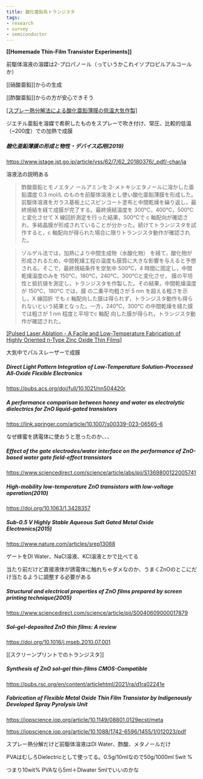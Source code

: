 ```yaml
---
title: 酸化亜鉛系トランジスタ
tags:
- research
- survey
- semiconductor
---
```



**[[Homemade Thin-Film Transistor Experiments]]**

前駆体溶液の溶媒は2-プロパノール（っていうかこれイソプロピルアルコールか）

[[硝酸亜鉛]]からの生成

[[酢酸亜鉛]]からの方が安心できそう

[[スプレー熱分解法による酸化亜鉛薄膜の低温大気作製]](2013)

ジエチル亜鉛を溶媒で希釈したものをスプレーで吹き付け、常圧、比較的低温（~200度）での加熱で成膜

##### 酸化亜鉛薄膜の形成と物性・デバイス応用(2019)

https://www.jstage.jst.go.jp/article/vss/62/7/62_20180376/_pdf/-char/ja

溶液法の説明ある

> 酢酸亜鉛とモノエタノ ールアミンを 2-メトキシエタノールに溶かした亜鉛濃度 0.3 mol/L のものを前駆体溶液とし使い酸化亜鉛薄膜を形成した。前駆体溶液をガラス基板上にスピンコート塗布と中間乾燥を繰り返し，最終焼結を経て成膜が完了する。最終焼結温度を 300℃，400℃，500℃ と変化させて X 線回折測定を行った結果，500℃で c 軸配向が確認さ れ，多結晶膜が形成されていることが分かった。続けてトランジスタを試作すると，c 軸配向が得られた場合に限りトランジスタ動作が確認された。

> ゾルゲル法では，加熱により中間生成物（水酸化物） を経て，酸化物が形成されるため，中間乾燥工程の温度も膜質に大きな影響を与えると予想される。そこで，最終焼結条件を空気中 500℃，4 時間に固定し，中間乾燥温度のみを 150℃，180℃，240℃，300℃と変化させ， 膜の平坦性と抵抗値を測定し，トランジスタを作製した。その結果，中間乾燥温度が 150℃，180℃ では，膜 の二乗平均粗さが 5 nm を超える粗さを示し，X 線回折 でも c 軸配向した膜は得られず，トランジスタ動作も得られないという結果となった。一方，240℃，300℃ の中間乾燥を経た膜では粗さが 1 nm 程度と平坦でc 軸配 向した膜が得られ，トランジスタ動作が確認された。


[[Pulsed Laser Ablation - A Facile and Low-Temperature Fabrication of Highly Oriented n-Type Zinc Oxide Thin Films]](2022)

大気中でパルスレーザーで成膜


##### Direct Light Pattern Integration of Low-Temperature Solution-Processed All-Oxide Flexible Electronics

https://pubs.acs.org/doi/full/10.1021/nn504420r

##### A performance comparison between honey and water as electrolytic dielectrics for ZnO liquid-gated transistors

https://link.springer.com/article/10.1007/s00339-023-06565-6

なぜ蜂蜜を誘電体に使おうと思ったのか、、、

##### Effect of the gate electrodes/water interface on the performance of ZnO-based water gate field-effect transistors

https://www.sciencedirect.com/science/article/abs/pii/S1369800122005741

##### High-mobility low-temperature ZnO transistors with low-voltage operation(2010)

https://doi.org/10.1063/1.3428357

##### Sub-0.5 V Highly Stable Aqueous Salt Gated Metal Oxide Electronics(2015)

https://www.nature.com/articles/srep13088

ゲートをDI Water、NaCl溶液、KCl溶液とかで比べてる

当たり前だけど直接液体が誘電体に触れちゃダメなのか、うまくZnOのとこにだけ当たるように調整する必要がある

##### Structural and electrical properties of ZnO films prepared by screen printing technique(2005)

https://www.sciencedirect.com/science/article/pii/S0040609000017879

##### Sol–gel-deposited ZnO thin films: A review

https://doi.org/10.1016/j.mseb.2010.07.001

[[スクリーンプリントでのトランジスタ]]

##### Synthesis of ZnO sol–gel thin-films CMOS-Compatible

https://pubs.rsc.org/en/content/articlehtml/2021/ra/d1ra02241e



##### Fabrication of Flexible Metal Oxide Thin Film Transistor by Indigenously Developed Spray Pyrolysis Unit

https://iopscience.iop.org/article/10.1149/08801.0129ecst/meta

https://iopscience.iop.org/article/10.1088/1742-6596/1455/1/012023/pdf

スプレー熱分解だけど前駆体溶液はDI Water、酢酸、メタノールだけ

PVAはむしろDielectricとして使ってる。0.5g/10mlなので50g/1000ml 5wit %

つまり10wit% PVAなら5ml＋DIwater 5mlでいいのかな